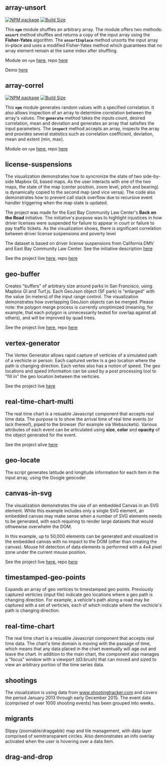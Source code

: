 ## array-unsort

[![NPM package][npm-img-array-unsort]][npm-url-array-unsort]
[![Build Size][build-size-img-array-unsort]][build-size-url-array-unsort]

This **`npm`** module shuffles an arbitrary array. The module offers two methods: **`unsort`** method shuffles and returns a copy of the input array using the **Fisher-Yates** algorithm. The **`unsortInplace`** method unsorts the input array in-place and uses a modified Fisher-Yates method which guarantees that no array element remain at the same index after shuffling.

Module on `npm` [here](https://www.npmjs.com/package/array-unsort), repo [here](https://github.com/boeric/array-unsort)

Demo [here](https://bl.ocks.org/boeric/35eec347e240c6e41ebe04d85e28de9d)

## array-correl

[![NPM package][npm-img-array-correl]][npm-url-array-correl]
[![Build Size][build-size-img-array-correl]][build-size-url-array-correl]

This **`npm`** module generates random values with a specified correlation. It also allows inspection of an array to determine correlation between the array's values. The **`generate`** method takes the inputs count, desired correlation, mean and deviation and generates an array that satisfies the input parameters. The **`inspect`** method accepts an array, inspects the array and provides several statistics such as correlation coefficient, deviation, mean and extent (min, max).

Module on `npm` [here](https://www.npmjs.com/package/array-correl), repo [here](https://github.com/boeric/array-correl)

## license-suspensions

The visualization demonstrates how to syncronize the state of two side-by-side Mapbox GL based maps. As the user interacts with one of the two maps, the state of the map (center position, zoom level, pitch and bearing) is dynamically copied to the second map (and vice versa). The code also demonstrates how to prevent call stack overflow due to recursive event handler triggering when the map state is updated.

The project was made for the East Bay Community Law Center's **Back on the Road** initiative. The initiative's purpose was to highlight injustices in how driver licenses were suspended for failure to appear in court or failure to pay traffic tickets. As the visualization shows, there is significant correlation between driver license suspensions and poverty level 

The dataset is based on driver license suspensions from California DMV and East Bay Community Law Center. See the initiative description [here](https://ebclc.org/backontheroad/problem/)

See the project live [here](https://boeric.github.io/license-suspensions/), repo [here](https://github.com/boeric/license-suspensions)

## geo-buffer

Creates "buffers" of arbitrary size around parks in San Francisco, using Mapbox Gl and Turf.js. Each GeoJson object (SF park) is "enlarged" with the value (in meters) of the input range control. The visualization demonstrates how overlapping GeoJson objects can be merged. Please note: the polygon merge process is currently unoptimized (meaning, for example, that each polygon is unnecessarily tested for overlap against all others), and will be improved by quad trees.

See the project live [here](https://boeric.github.io/geo-buffer/), repo [here](https://github.com/boeric/geo-buffer)

## vertex-generator

The Vertex Generator allows rapid capture of verticies of a simulated path of a vechicle or person. Each captured vertex is a geo location where the path is changing direction. Each vertex also has a notion of speed. The geo locations and speed information can be used by a post processing tool to "fill in" the geo location between the verticies.

See the project live [here](https://boeric.github.io/vertex-generator/)

## real-time-chart-multi

The real time chart is a resuable Javascript component that accepts real time data. The purpose is to show the arrival time of real time events (or lack thereof), piped to the browser (for example via Websockets). Various attributes of each event can be articulated using **size**, **color** and **opacity** of the object generated for the event. 

See the project alive [here](http://boeric.github.io/d3RealTimeChartMulti/)

## geo-locate 

The script generates latitude and longitude information for each item in the input array, using the Google geocoder

## canvas-in-svg

The visualization demonstrates the use of an embedded Canvas in an SVG element. While this example includes only a single SVG element, an embedded canvas may make sense when a number of SVG elements needs to be generated, with each requiring to render large datasets that would othwewise overwhelm the DOM.

In this example, up to 50,000 elements can be generated and visualized in the embedded canvas with no impact to the DOM (other than creating the canvas). Mouse hit detection of data elements is performed with a 4x4 pixel zone under the current mouse position. 

See the project live [here](http://boeric.github.io/canvas-in-svg/), repo [here](https://github.com/boeric/canvas-in-svg)

## timestamped-geo-points

Expands an array of geo vertices to timestamped geo points. Previously captured verticies (input file) indicate geo locations where a geo path is changing direction. For example, a vehicle's path along a road may be captured with a set of verticies, each of which indicate where the vechicle's path is changing direction. 

## real-time-chart

The real time chart is a resuable Javascript component that accepts real time data. The chart's time domain is moving with the passage of time, which means that any data placed in the chart eventually will age out and leave the chart. In addition to the main chart, the component also manages a "focus" window with a viewport (d3.brush) that can moved and sized to view an arbitrary portion of the time series data.

## shootings

The visualization is using data from www.shootingtracker.com and covers the period January 2013 through early December 2015. The event data (comprised of over 1000 shooting events) has been grouped into weeks.

## migrants

Slippy (zoomable/draggable) map and tile management, with data layer comprised of semitransparent circles. Also demonstrates an info overlay activated when the user is hovering over a data item.

## drag-and-drop





[npm-img-array-unsort]: https://img.shields.io/npm/v/array-unsort.svg
[npm-url-array-unsort]: https://npmjs.org/package/array-unsort
[build-size-img-array-unsort]: https://img.shields.io/bundlephobia/minzip/array-unsort.svg
[build-size-url-array-unsort]: https://bundlephobia.com/result?p=array-unsort

[npm-img-array-correl]: https://img.shields.io/npm/v/array-correl.svg
[npm-url-array-correl]: https://npmjs.org/package/array-correl
[build-size-img-array-correl]: https://img.shields.io/bundlephobia/minzip/array-correl.svg
[build-size-url-array-correl]: https://bundlephobia.com/result?p=array-correl
